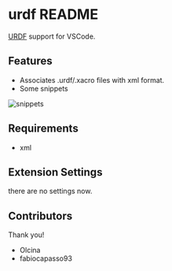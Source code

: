 # urdf README

[URDF](http://wiki.ros.org/urdf) support for VSCode.


## Features

* Associates .urdf/.xacro files with xml format.
* Some snippets

![snippets](img/snippets.gif)

## Requirements

* xml

## Extension Settings

there are no settings now.

## Contributors 

Thank you!

* Olcina
* fabiocapasso93
